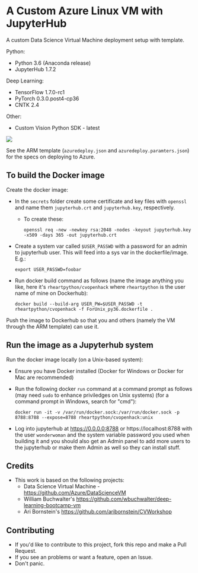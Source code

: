 # A Custom Azure Linux VM with JupyterHub

A custom Data Science Virtual Machine deployment setup with template.

Python:

* Python 3.6 (Anaconda release)
* JupyterHub 1.7.2

Deep Learning:

* TensorFlow 1.7.0-rc1
* PyTorch 0.3.0.post4-cp36
* CNTK 2.4

Other:

* Custom Vision Python SDK - latest

<a href="https://portal.azure.com/#create/Microsoft.Template/uri/https%3A%2F%2Fraw.githubusercontent.com%2Fmichhar%2Fcustom-azure-dsvm-jupyterhub%2Fmaster%2Fazuredeploy.json" target="_blank">
    <img src="http://azuredeploy.net/deploybutton.png"/>
</a>

See the ARM template (`azuredeploy.json` and `azuredeploy.paramters.json`) for the specs on deploying to Azure.

## To build the Docker image

Create the docker image:

* In the `secrets` folder create some certificate and key files with `openssl` and name them `jupyterhub.crt` and `jupyterhub.key`, respectively.
  * To create these:
  
      `openssl req -new -newkey rsa:2048 -nodes -keyout jupyterhub.key -x509 -days 365 -out jupyterhub.crt`

* Create a system var called `$USER_PASSWD` with a password for an admin to jupyterhub user.  This will feed into a sys var in the dockerfile/image.  E.g.:

    `export USER_PASSWD=foobar`
    
* Run docker build command as follows (name the image anything you like, here it's `rheartpython/cvopenhack` where `rheartpython` is the user name of mine on Dockerhub):

    `docker build --build-arg USER_PW=$USER_PASSWD -t rheartpython/cvopenhack -f ForUnix_py36.dockerfile .`

 Push the image to Dockerhub so that you and others (namely the VM through the ARM template) can use it.

## Run the image as a Jupyterhub system

Run the docker image locally (on a Unix-based system):

* Ensure you have Docker installed (Docker for Windows or Docker for Mac are recommended)
* Run the following docker `run` command at a command prompt as follows (may need `sudo` to enhance priviledges on Unix systems) (for a command prompt in Windows, search for "cmd"):
 
     `docker run -it -v /var/run/docker.sock:/var/run/docker.sock -p 8788:8788 --expose=8788 rheartpython/cvopenhack:unix`
     
 * Log into jupyterhub at https://0.0.0.0:8788 or https://localhost:8788 with the user `wonderwoman` and the system variable password you used when building it and you should also get an Admin panel to add more users to the jupyterhub or make them Admin as well so they can install stuff.

 ## Credits

 * This work is based on the following projects:
   * Data Science Virtual Machine - https://github.com/Azure/DataScienceVM
   * William Buchwalter's https://github.com/wbuchwalter/deep-learning-bootcamp-vm
   * Ari Bornstein's https://github.com/aribornstein/CVWorkshop

## Contributing

* If you'd like to contribute to this project, fork this repo and make a Pull Request.
* If you see an problems or want a feature, open an Issue.
* Don't panic.
 

